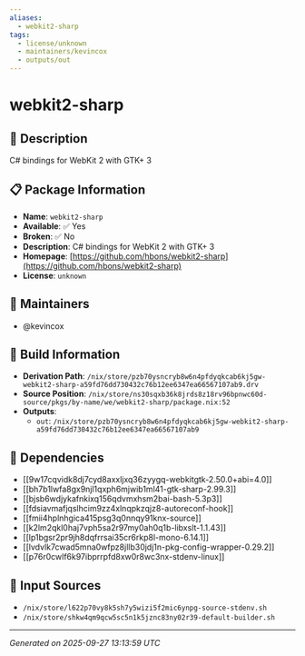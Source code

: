 ```yaml
---
aliases:
  - webkit2-sharp
tags:
  - license/unknown
  - maintainers/kevincox
  - outputs/out
---
```


# webkit2-sharp

## 📝 Description

C# bindings for WebKit 2 with GTK+ 3

## 📋 Package Information

- **Name**: `webkit2-sharp`
- **Available**: ✅ Yes
- **Broken**: ✅ No
- **Description**: C# bindings for WebKit 2 with GTK+ 3
- **Homepage**: [https://github.com/hbons/webkit2-sharp](https://github.com/hbons/webkit2-sharp)
- **License**: `unknown`
## 👥 Maintainers

- @kevincox


## 🔧 Build Information

- **Derivation Path**: `/nix/store/pzb70ysncryb8w6n4pfdyqkcab6kj5gw-webkit2-sharp-a59fd76dd730432c76b12ee6347ea66567107ab9.drv`
- **Source Position**: `/nix/store/ns30sqxb36k8jrds8z18rv96bpnwc60d-source/pkgs/by-name/we/webkit2-sharp/package.nix:52`
- **Outputs**:
  - `out`:  `/nix/store/pzb70ysncryb8w6n4pfdyqkcab6kj5gw-webkit2-sharp-a59fd76dd730432c76b12ee6347ea66567107ab9`

## 🔗 Dependencies

- [[9w17cqvidk8dj7cyd8axxljxq36zyygq-webkitgtk-2.50.0+abi=4.0]]
- [[bh7b1lwfa8gx9njl1qxph6mjwib1ml41-gtk-sharp-2.99.3]]
- [[bjsb6wdjykafnkixq156qdvmxhsm2bai-bash-5.3p3]]
- [[fdsiavmafjqslhcim9zz4xlnqpkzqjz8-autoreconf-hook]]
- [[fmii4hplnhgica415psg3q0nnqy91knx-source]]
- [[k2lm2qkl0haj7vph5sa2r97my0ah0q1b-libxslt-1.1.43]]
- [[lp1bgsr2pr9jh8dqfrrsai35cr6rkp8l-mono-6.14.1]]
- [[lvdvlk7cwad5mna0wfpz8jllb30jdj1n-pkg-config-wrapper-0.29.2]]
- [[p76r0cwlf6k97ibprrpfd8xw0r8wc3nx-stdenv-linux]]

## 📁 Input Sources

- `/nix/store/l622p70vy8k5sh7y5wizi5f2mic6ynpg-source-stdenv.sh`
- `/nix/store/shkw4qm9qcw5sc5n1k5jznc83ny02r39-default-builder.sh`

---
*Generated on 2025-09-27 13:13:59 UTC*
